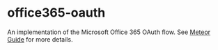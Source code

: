 # office365-oauth

An implementation of the Microsoft Office 365 OAuth flow. See [Meteor Guide](https://guide.meteor.com/accounts.html) for more details.
